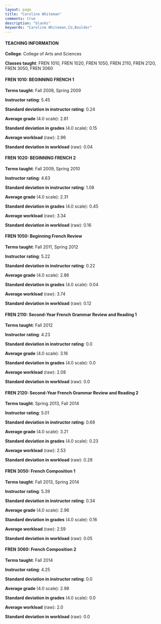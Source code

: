 ```yaml
---
layout: page
title: "Caroline Whiteman" 
comments: true
description: "blanks"
keywords: "Caroline Whiteman,CU,Boulder"
---
```

<head>
<script src="https://ajax.googleapis.com/ajax/libs/jquery/2.1.3/jquery.min.js"></script>
<script src="https://dl.dropboxusercontent.com/s/pc42nxpaw1ea4o9/highcharts.js?dl=0"></script>
<!-- <script src="../assets/js/highcharts.js"></script> -->
<style type="text/css">@font-face {
	font-family: "Bebas Neue";
	src: url(https://www.filehosting.org/file/details/544349/BebasNeue Regular.otf) format("opentype");
	}
	h1.Bebas { 
		font-family: "Bebas Neue", Verdana, Tahoma;
	}
</style>
</head>
	   
#### TEACHING INFORMATION

**College**: College of Arts and Sciences

**Classes taught**: FREN 1010, FREN 1020, FREN 1050, FREN 2110, FREN 2120, FREN 3050, FREN 3060

#### FREN 1010: BEGINNING FRENCH 1

**Terms taught**: Fall 2008, Spring 2009

**Instructor rating**: 5.45

**Standard deviation in instructor rating**: 0.24

**Average grade** (4.0 scale): 2.81

**Standard deviation in grades** (4.0 scale): 0.15

**Average workload** (raw): 2.96

**Standard deviation in workload** (raw): 0.04

#### FREN 1020: BEGINNING FRENCH 2

**Terms taught**: Fall 2009, Spring 2010

**Instructor rating**: 4.63

**Standard deviation in instructor rating**: 1.08

**Average grade** (4.0 scale): 2.31

**Standard deviation in grades** (4.0 scale): 0.45

**Average workload** (raw): 3.34

**Standard deviation in workload** (raw): 0.16

#### FREN 1050: Beginning French Review

**Terms taught**: Fall 2011, Spring 2012

**Instructor rating**: 5.22

**Standard deviation in instructor rating**: 0.22

**Average grade** (4.0 scale): 2.86

**Standard deviation in grades** (4.0 scale): 0.04

**Average workload** (raw): 3.74

**Standard deviation in workload** (raw): 0.12

#### FREN 2110: Second-Year French Grammar Review and Reading 1

**Terms taught**: Fall 2012

**Instructor rating**: 4.23

**Standard deviation in instructor rating**: 0.0

**Average grade** (4.0 scale): 3.16

**Standard deviation in grades** (4.0 scale): 0.0

**Average workload** (raw): 2.08

**Standard deviation in workload** (raw): 0.0

#### FREN 2120: Second-Year French Grammar Review and Reading 2

**Terms taught**: Spring 2013, Fall 2014

**Instructor rating**: 5.01

**Standard deviation in instructor rating**: 0.68

**Average grade** (4.0 scale): 3.21

**Standard deviation in grades** (4.0 scale): 0.23

**Average workload** (raw): 2.53

**Standard deviation in workload** (raw): 0.28

#### FREN 3050: French Composition 1

**Terms taught**: Fall 2013, Spring 2014

**Instructor rating**: 5.39

**Standard deviation in instructor rating**: 0.34

**Average grade** (4.0 scale): 2.96

**Standard deviation in grades** (4.0 scale): 0.16

**Average workload** (raw): 2.59

**Standard deviation in workload** (raw): 0.05

#### FREN 3060: French Composition 2

**Terms taught**: Fall 2014

**Instructor rating**: 4.25

**Standard deviation in instructor rating**: 0.0

**Average grade** (4.0 scale): 2.98

**Standard deviation in grades** (4.0 scale): 0.0

**Average workload** (raw): 2.0

**Standard deviation in workload** (raw): 0.0

